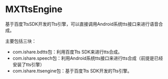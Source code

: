 # MXTtsEngine
基于百度TtsSDK开发的Tts引擎，可以直接调用Android系统tts接口来进行语音合成。

主要包括三块：

- com.ishare.bdtts包：利用百度Tts SDK来进行tts合成。
- com.ishare.speech包：利用Android系统tts接口来进行tts合成（前提是已经安装了tts引擎）
- com.ishare.ttsengine包：基于百度Tts SDK开发的Tts引擎。

